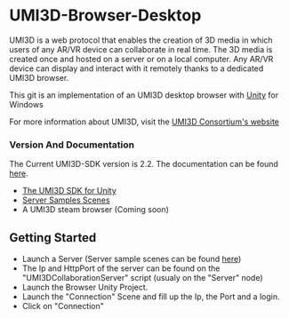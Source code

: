 # UMI3D-Browser-Desktop
UMI3D is a web protocol that enables the creation of 3D media in which users of any AR/VR device can collaborate in real time. The 3D media is created once and hosted on a server or on a local computer. Any AR/VR device can display and interact with it remotely thanks to a dedicated UMI3D browser. 

This git is an implementation of an UMI3D desktop browser with [Unity](https://unity.com) for Windows

For more information about UMI3D, visit the [UMI3D Consortium's website](https://umi3d-consortium.org)

### Version And Documentation

The Current UMI3D-SDK version is 2.2.
The documentation can be found [here](https://umi3d.github.io/UMI3D-SDK/index.html).

* [The UMI3D SDK for Unity](https://github.com/UMI3D/UMI3D-SDK)
* [Server Samples Scenes](https://github.com/UMI3D/UMI3D-Samples)
* A UMI3D steam browser (Coming soon)

## Getting Started
* Launch a Server (Server sample scenes can be found [here](https://github.com/UMI3D/UMI3D-Samples))
* The Ip and HttpPort of the server can be found on the "UMI3DCollaborationServer" script (usualy on the "Server" node)
* Launch the Browser Unity Project.
* Launch the "Connection" Scene and fill up the Ip, the Port and a login.
* Click on "Connection"
